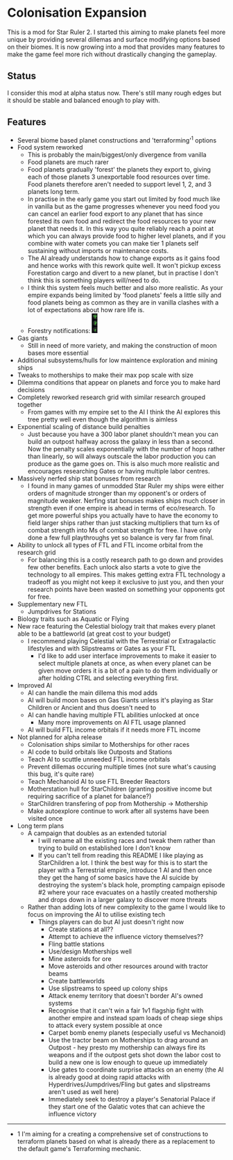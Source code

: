 # Colonisation Expansion

This is a mod for Star Ruler 2. I started this aiming to make planets feel more unique by providing several dillemas and surface modifying options based on their biomes. It is now growing into a mod that provides many features to make the game feel more rich without drastically changing the gameplay.

## Status

I consider this mod at alpha status now. There's still many rough edges but it should be stable and balanced enough to play with.

## Features

- Several biome based planet constructions and 'terraforming'<sup>1</sup> options
- Food system reworked
  - This is probably the main/biggest/only divergence from vanilla
  - Food planets are much rarer
  - Food planets gradually 'forest' the planets they export to, giving each of those planets 3 unexportable food resources over time. Food planets therefore aren't needed to support level 1, 2, and 3 planets long term.
  - In practise in the early game you start out limited by food much like in vanilla but as the game progresses whenever you need food you can cancel an earlier food export to any planet that has since forested its own food and redirect the food resources to your new planet that needs it. In this way you quite reliably reach a point at which you can always provide food to higher level planets, and if you combine with water comets you can make tier 1 planets self sustaining without imports or maintenance costs.
  - The AI already understands how to change exports as it gains food and hence works with this rework quite well. It won't pickup excess Forestation cargo and divert to a new planet, but in practise I don't think this is something players will/need to do.
  - I think this system feels much better and also more realistic. As your empire expands being limited by 'food planets' feels a little silly and food planets being as common as they are in vanilla clashes with a lot of expectations about how rare life is.
  - Forestry notifications: <img src="screenshots/forestry-notification-levels.png?raw=true" alt="Forestry notifications" height="45px">
- Gas giants
  - Still in need of more variety, and making the construction of moon bases more essential
- Additional subsystems/hulls for low maintence exploration and mining ships
- Tweaks to motherships to make their max pop scale with size
- Dilemma conditions that appear on planets and force you to make hard decisions
- Completely reworked research grid with similar research grouped together
  - From games with my empire set to the AI I think the AI explores this tree pretty well even though the algorithm is aimless
- Exponential scaling of distance build penalties
  - Just because you have a 300 labor planet shouldn't mean you can build an outpost halfway across the galaxy in less than a second. Now the penalty scales exponentially with the number of hops rather than linearly, so will always outscale the labor production you can produce as the game goes on. This is also much more realistic and encourages researching Gates or having multiple labor centres.
- Massively nerfed ship stat bonuses from research
  - I found in many games of unmodded Star Ruler my ships were either orders of magnitude stronger than my opponent's or orders of magnitude weaker. Nerfing stat bonuses makes ships much closer in strength even if one empire is ahead in terms of eco/research. To get more powerful ships you actually have to have the economy to field larger ships rather than just stacking multipliers that turn ks of combat strength into Ms of combat strength for free. I have only done a few full playthroughs yet so balance is very far from final.
- Ability to unlock all types of FTL and FTL income orbital from the research grid
  - For balancing this is a costly research path to go down and provides few other benefits. Each unlock also starts a vote to give the technology to all empires. This makes getting extra FTL technology a tradeoff as you might not keep it exclusive to just you, and then your research points have been wasted on something your opponents got for free.
- Supplementary new FTL
  - Jumpdrives for Stations
- Biology traits such as Aquatic or Flying
- New race featuring the Celestial biology trait that makes every planet able to be a battleworld (at great cost to your budget)
  - I recommend playing Celestial with the Terrestrial or Extragalactic lifestyles and with Slipstreams or Gates as your FTL
    - I'd like to add user interface improvements to make it easier to select multiple planets at once, as when every planet can be given move orders it is a bit of a pain to do them individually or after holding CTRL and selecting everything first.
- Improved AI
  - AI can handle the main dillema this mod adds
  - AI will build moon bases on Gas Giants unless it's playing as Star Children or Ancient and thus doesn't need to
  - AI can handle having multiple FTL abilities unlocked at once
    - Many more improvements on AI FTL usage planned
  - AI will build FTL income orbitals if it needs more FTL income
- Not planned for alpha release
  - Colonisation ships similar to Motherships for other races
  - AI code to build orbitals like Outposts and Stations
  - Teach AI to scuttle unneeded FTL income orbitals
  - Prevent dillemas occuring multiple times (not sure what's causing this bug, it's quite rare)
  - Teach Mechanoid AI to use FTL Breeder Reactors
  - Motherstation hull for StarChildren (granting positive income but requiring sacrifice of a planet for balance?)
  - StarChildren transfering of pop from Mothership -> Mothership
  - Make autoexplore continue to work after all systems have been visited once
- Long term plans
  - A campaign that doubles as an extended tutorial
    - I will rename all the existing races and tweak them rather than trying to build on established lore I don't know
    - If you can't tell from reading this README I like playing as StarChildren a lot. I think the best way for this is to start the player with a Terrestrial empire, introduce 1 AI and then once they get the hang of some basics have the AI suicide by destroying the system's black hole, prompting campaign episode #2 where your race evacuates on a hastily created mothership and drops down in a larger galaxy to discover more threats
  - Rather than adding lots of new complexity to the game I would like to focus on improving the AI to utilise existing tech
    - Things players can do but AI just doesn't right now
      - Create stations at all??
      - Attempt to achieve the influence victory themselves??
      - Fling battle stations
      - Use/design Motherships well
      - Mine asteroids for ore
      - Move asteroids and other resources around with tractor beams
      - Create battleworlds
      - Use slipstreams to speed up colony ships
      - Attack enemy territory that doesn't border AI's owned systems
      - Recognise that it can't win a fair 1v1 flagship fight with another empire and instead spam loads of cheap siege ships to attack every system possible at once
      - Carpet bomb enemy planets (especially useful vs Mechanoid)
      - Use the tractor beam on Motherships to drag around an Outpost - hey presto my mothership can always fire its weapons and if the outpost gets shot down the labor cost to build a new one is low enough to queue up immediately
      - Use gates to coordinate surprise attacks on an enemy (the AI is already good at doing rapid attacks with Hyperdrives/Jumpdrives/Fling but gates and slipstreams aren't used as well here)
      - Immediately seek to destroy a player's Senatorial Palace if they start one of the Galatic votes that can achieve the influence victory

*****

- 1 I'm aiming for a creating a comprehensive set of constructions to terraform planets based on what is already there as a replacement to the default game's Terraforming mechanic.
